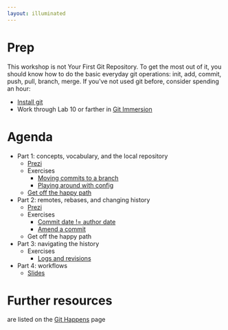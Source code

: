 ```yaml
---
layout: illuminated
---
```


# Prep
This workshop is not Your First Git Repository.
To get the most out of it, you should know how to do the basic everyday
git operations: init, add, commit, push, pull, branch, merge.
If you've not used git before, consider spending an hour:
* [Install git](http://git-scm.com/downloads)
* Work through Lab 10 or farther in [Git Immersion](http://gitimmersion.com)

# Agenda

* Part 1: concepts, vocabulary, and the local repository
  * [Prezi](http://prezi.com/m_s_g83sgja4/git-illuminated-part-1/)
  * Exercises
    * [Moving commits to a branch](exercises/moveToBranch.html)
    * [Playing around with config](exercises/playWithConfig.html)
  * [Get off the happy path](exercises/untrackedFiles.html)
* Part 2: remotes, rebases, and changing history
  * [Prezi](http://prezi.com/ohbicklatr7y/git-illuminated-part-2/)
  * Exercises
     * [Commit date != author date](exercises/commitDate.html)
     * [Amend a commit](exercises/amend.html)
  * Get off the happy path
* Part 3: navigating the history
  * Exercises
     * [Logs and revisions](exercises/log.html)
* Part 4: workflows
  * [Slides](http://www.slideshare.net/jessitron/3-workflow)


# Further resources
are listed on the [Git Happens](index.html) page
